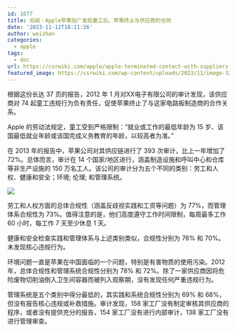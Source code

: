 ```yaml
---
id: 1077
title: 旧闻：Apple苹果验厂发现童工后，苹果终止与供应商的合同
date: '2023-11-12T18:11:26'
author: weizhan
categories:
  - apple
tags:
  - doc
url: https://csrwiki.com/apple/apple-terminated-contact-with-suppliers-due-to-child-labor
featured_image: https://csrwiki.com/wp-content/uploads/2023/11/image-32-e1700100268160.png
---
```


根据这份长达 37 页的报告，2012 年 1 月对XX电子有限公司的审计发现，该供应商对 74 起童工违规行为负有责任，促使苹果终止了与这家电路板制造商的合作关系。

Apple 的劳动法规定，童工受到严格限制：“就业或工作的最低年龄为 15 岁、该国最低就业年龄或该国完成义务教育的年龄，以较高者为准。”

在 2013 年的报告中，苹果公司对其供应链进行了 393 次审计，比上一年增加了 72%。总体而言，审计在 14 个国家/地区进行，涵盖制造设施和呼叫中心和仓库等非生产设施的 150 万名工人。该公司的审计分为五个不同的类别：劳工和人权、健康和安全；环境; 伦理; 和管理系统。

![](https://csrwiki.com/wp-content/uploads/2023/11/image-30.png)

劳工和人权方面的总体合规性（涵盖反歧视实践和工资等问题）为 77%，而管理体系合规性为 73%。值得注意的是，他们高度遵守工作时间限制，每周最多工作 60 小时，每工作 7 天至少休息 1 天。

健康和安全检查实践和管理体系与上述类别类似，合规性分别为 76% 和 70%。未发现核心违规行为。

环境问题一直是苹果在中国面临的一个问题，特别是有害物质的使用污染。2012 年，总体合规性和管理系统合规性分别为 78% 和 72%。除了一家供应商因将危险废物切削油倒入卫生间容器而被列入观察期，没有发现任何严重违规行为。

管理系统是五个类别中得分最低的，其实践和系统合规性分别为 69% 和 68%，但没有报告核心违规或补救措施。审计发现，158 家工厂没有制定审核其供应商的程序，或者没有提供充分的报告，154 家工厂没有进行内部审计，138 家工厂没有进行管理审查。
